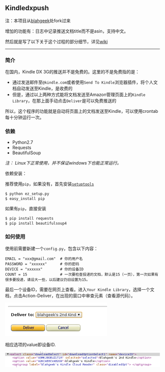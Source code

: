 ## Kindledxpush

注：本项目从[blahgeek][1]处fork过来

增加的功能有：日志中记录推送文档title而不是asin，支持中文。

然后就是写了以下关于这个过程的部分细节，详见[wiki][2]

---
### **简介**
在国内，Kindle DX 3G的推送并不是免费的。这里的不是免费指的是：

- 通过发送邮件至`@kindle.com`或者使用`Send To Kindle`浏览器插件，将个人文档自动发送至Kindle，是收费的
- 但是，通过以上两种方式能将文档发送至Amazon管理页面上的`Kindle Library`，在那上面手动点击`Deliver`是可以免费推送的

所以，这个程序的功能就是自动将页面上的文档发送至Kindle，可以使用crontab每十分钟运行一次。

### **依赖**
*  Python2.7
*  Requests
*  BeautifulSoup

*注： Linux下正常使用，并不保证windows下也能正常运行。*

依赖安装：

推荐使用`pip`，如果没有，首先安装[`setuptools`][3]

    $ python ez_setup.py
    $ easy_install pip

如果有`pip`，直接安装

    $ pip install requests
    $ pip install beautifulsoup4


### **如何使用**

使用前需要新建一个`config.py`，包含以下内容：

    EMAIL = "xxx@gmail.com"  # 你的用户名
    PASSWORD = "xxxxxx"      # 你的密码
    DEVICE = "xxxxxx"        # 你的设备ID
    COUNT = 15               # 一次要检查投递的文档，默认是15（一页），第一次如果有很多要投递，请设大一些，以后建议仍旧设置为15。

最后一个设备ID，需要在网页上查看。进入`Your Kindle Library`，选择一个文档，点击Action-Deliver，在出现的窗口中审查元素（查看源代码）。

![](./img/push_button.png)

相应选项的value即设备ID. 

![](./img/device_id.png)


[1]: https://github.com/blahgeek/kindledxpush
[2]: https://github.com/lord63/kindledxpush/wiki
[3]: https://bitbucket.org/pypa/setuptools/raw/bootstrap/ez_setup.py

